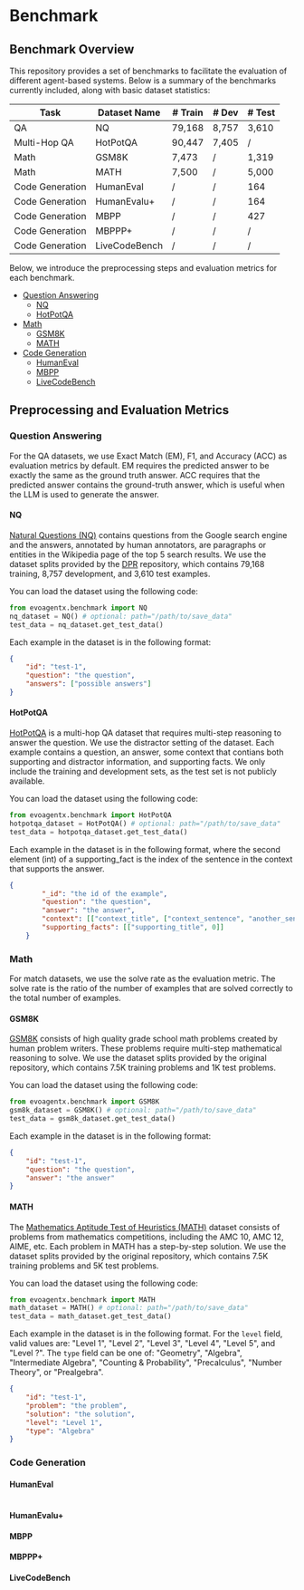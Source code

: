 # Benchmark 

## Benchmark Overview 

This repository provides a set of benchmarks to facilitate the evaluation of different agent-based systems. Below is a summary of the benchmarks currently included, along with basic dataset statistics: 


| Task                      | Dataset Name    | # Train   | # Dev   | # Test |
| ------------------------- | --------------- | --------- | ------- | ------ |
| QA                        | NQ              | 79,168    | 8,757   | 3,610  |
| Multi-Hop QA              | HotPotQA        | 90,447    | 7,405   | /      |
| Math                      | GSM8K           | 7,473     | /       | 1,319  |
| Math                      | MATH            | 7,500     | /       | 5,000  |
| Code Generation           | HumanEval       | /         | /       | 164    |
| Code Generation           | HumanEvalu+     | /         | /       | 164    |
| Code Generation           | MBPP            | /         | /       | 427    |
| Code Generation           | MBPPP+          | /         | /       | /      |
| Code Generation           | LiveCodeBench   | /         | /       | /      |


Below, we introduce the preprocessing steps and evaluation metrics for each benchmark. 

- [Question Answering](#question-answering)
  - [NQ](#nq)
  - [HotPotQA](#hotpotqa)
- [Math](#math)
  - [GSM8K](#gsm8k)
  - [MATH](#math)
- [Code Generation](#code-generation)
  - [HumanEval](#humaneval)
  - [MBPP](#mbpp)
  - [LiveCodeBench](#livecodebench)

## Preprocessing and Evaluation Metrics 

### Question Answering 

For the QA datasets, we use Exact Match (EM), F1, and Accuracy (ACC) as evaluation metrics by default. EM requires the predicted answer to be exactly the same as the ground truth answer. ACC requires that the predicted answer contains the ground-truth answer, which is useful when the LLM is used to generate the answer. 

#### NQ
[Natural Questions (NQ)](https://github.com/google-research-datasets/natural-questions) contains questions from the Google search engine and the answers, annotated by human annotators, are paragraphs or entities in the Wikipedia page of the top 5 search results. We use the dataset splits provided by the [DPR](https://github.com/facebookresearch/DPR) repository, which contains 79,168 training, 8,757 development, and 3,610 test examples. 

You can load the dataset using the following code: 
```python
from evoagentx.benchmark import NQ
nq_dataset = NQ() # optional: path="/path/to/save_data"
test_data = nq_dataset.get_test_data()
```
Each example in the dataset is in the following format: 
```json
{
    "id": "test-1", 
    "question": "the question", 
    "answers": ["possible answers"]
}
```


#### HotPotQA 
[HotPotQA](https://hotpotqa.github.io/) is a multi-hop QA dataset that requires multi-step reasoning to answer the question. We use the distractor setting of the dataset. Each example contains a question, an answer, some context that contians both supporting and distractor information, and supporting facts. We only include the training and development sets, as the test set is not publicly available. 

You can load the dataset using the following code: 
```python
from evoagentx.benchmark import HotPotQA
hotpotqa_dataset = HotPotQA() # optional: path="/path/to/save_data"
test_data = hotpotqa_dataset.get_test_data()
```
Each example in the dataset is in the following format, where the second element (int) of a supporting_fact is the index of the sentence in the context that supports the answer. 
```json
{
        "_id": "the id of the example", 
        "question": "the question", 
        "answer": "the answer", 
        "context": [["context_title", ["context_sentence", "another_sentence"]]],
        "supporting_facts": [["supporting_title", 0]]
    }
```


### Math

For match datasets, we use the solve rate as the evaluation metric. The solve rate is the ratio of the number of examples that are solved correctly to the total number of examples.

#### GSM8K 
[GSM8K](https://github.com/openai/grade-school-math) consists of high quality grade school math problems created by human problem writers. These problems require multi-step mathematical reasoning to solve. We use the dataset splits provided by the original repository, which contains 7.5K training problems and 1K test problems. 

You can load the dataset using the following code: 
```python
from evoagentx.benchmark import GSM8K
gsm8k_dataset = GSM8K() # optional: path="/path/to/save_data"
test_data = gsm8k_dataset.get_test_data()
```
Each example in the dataset is in the following format: 
```json
{
    "id": "test-1", 
    "question": "the question", 
    "answer": "the answer"
}
```

#### MATH 
The [Mathematics Aptitude Test of Heuristics (MATH)](https://github.com/hendrycks/math) dataset consists of problems from mathematics competitions, including the AMC 10, AMC 12, AIME, etc. Each problem in MATH has a step-by-step solution. We use the dataset splits provided by the original repository, which contains 7.5K training problems and 5K test problems. 

You can load the dataset using the following code: 
```python
from evoagentx.benchmark import MATH
math_dataset = MATH() # optional: path="/path/to/save_data"
test_data = math_dataset.get_test_data()
```
Each example in the dataset is in the following format. For the `level` field, valid values are: "Level 1", "Level 2", "Level 3", "Level 4", "Level 5", and "Level ?". The `type` field can be one of: "Geometry", "Algebra", "Intermediate Algebra", "Counting & Probability", "Precalculus", "Number Theory", or "Prealgebra".

```json
{
    "id": "test-1", 
    "problem": "the problem", 
    "solution": "the solution",
    "level": "Level 1",
    "type": "Algebra"
}
```

### Code Generation 

#### HumanEval 

```

```
#### HumanEvalu+

#### MBPP 

#### MBPPP+ 

#### LiveCodeBench 

